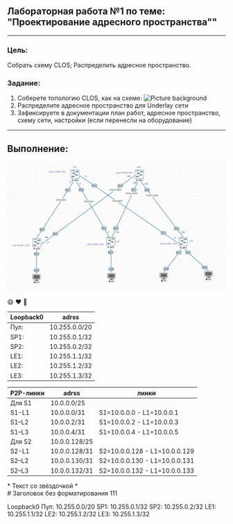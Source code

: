 ## Лабораторная работа №1 по теме: "Проектирование адресного пространства""
___
### Цель:
Собрать схему CLOS;
Распределить адресное пространство.

### Задание:
1. Соберете топологию CLOS, как на схеме: 
![Picture background](https://github.com/pablogovorov/repo_lab_otus/blob/main/labs/lab01/clostopology.avif)
2. Распределите адресное пространство для Underlay сети
3. Зафиксируете в документации план работ, адресное пространство, схему сети, настройки (если перенесли на оборудование)
___

## Выполнение:

![Picture background](https://github.com/pablogovorov/repo_lab_otus/blob/main/labs/lab01/mytopology.jpg)

:smile: :heart: :rocket:


| Loopback0 | adrss | 
------ | ------ |
Пул: | 10.255.0.0/20 |
SP1: | 10.255.0.1/32 | 
SP2: | 10.255.0.2/32 |
LE1: | 10.255.1.1/32 |
LE2: |10.255.1.2/32 |
LE3: |10.255.1.3/32 |


| P2P-линки | adrss | линки |
------ | ------ | ----- |
Для S1 | 10.0.0.0/25 |
S1-L1 | 10.0.0.0/31 | S1=10.0.0.0 - L1=10.0.0.1 |
S1–L2 | 10.0.0.2/31 | S1=10.0.0.2 - L1=10.0.0.3 |
S1–L3 | 10.0.0.4/31 | S1=10.0.0.4 - L1=10.0.0.5 |
Для S2 | 10.0.0.128/25 |
S2-L1 | 10.0.0.128/31 | S2=10.0.0.128 - L1=10.0.0.129 |
S2–L2 | 10.0.0.130/31 | S2=10.0.0.130 - L1=10.0.0.131 |
S2–L3 | 10.0.0.132/31 | S2=10.0.0.132 - L1=10.0.0.133|


\* Текст со звёздочкой \*  
\# Заголовок без форматирования  111

Loopback0 
Пул: 10.255.0.0/20
SP1: 10.255.0.1/32
SP2: 10.255.0.2/32
LE1: 10.255.1.1/32
LE2: 10.255.1.2/32
LE3: 10.255.1.3/32


